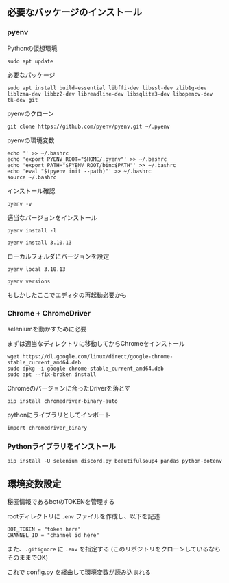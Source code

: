 ## 必要なパッケージのインストール
### pyenv
Pythonの仮想環境

`sudo apt update`

必要なパッケージ

`sudo apt install build-essential libffi-dev libssl-dev zlib1g-dev liblzma-dev libbz2-dev libreadline-dev libsqlite3-dev libopencv-dev tk-dev git`

pyenvのクローン

`git clone https://github.com/pyenv/pyenv.git ~/.pyenv`

pyenvの環境変数

```terminal
echo '' >> ~/.bashrc
echo 'export PYENV_ROOT="$HOME/.pyenv"' >> ~/.bashrc
echo 'export PATH="$PYENV_ROOT/bin:$PATH"' >> ~/.bashrc
echo 'eval "$(pyenv init --path)"' >> ~/.bashrc
source ~/.bashrc
```

インストール確認

`pyenv -v`

適当なバージョンをインストール

`pyenv install -l`

`pyenv install 3.10.13`

ローカルフォルダにバージョンを設定

`pyenv local 3.10.13`

`pyenv versions`

もしかしたここでエディタの再起動必要かも

### Chrome + ChromeDriver
seleniumを動かすために必要

まずは適当なディレクトリに移動してからChromeをインストール

```terminal
wget https://dl.google.com/linux/direct/google-chrome-stable_current_amd64.deb
sudo dpkg -i google-chrome-stable_current_amd64.deb
sudo apt --fix-broken install
```

Chromeのバージョンに合ったDriverを落とす

```
pip install chromedriver-binary-auto
```

pythonにライブラリとしてインポート

`import chromedriver_binary`

<!-- ダウンロードしたものを解凍して/usr/local/binに移動

```
unzip chromedriver_linux64.zip
sudo mv chromedriver /usr/local/bin
sudo chmod +x /usr/local/bin/chromedriver
```

インストール確認

`chromedriver --version` -->


### Pythonライブラリをインストール
`pip install -U selenium discord.py beautifulsoup4 pandas python-dotenv`

## 環境変数設定
秘匿情報であるbotのTOKENを管理する

rootディレクトリに `.env` ファイルを作成し、以下を記述
```
BOT_TOKEN = "token here"
CHANNEL_ID = "channel id here"
```
また、`.gitignore` に `.env` を指定する (このリポジトリをクローンしているならそのままでOK)

これで config.py を経由して環境変数が読み込まれる